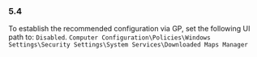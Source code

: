 
### 5.4  
To establish the recommended configuration via GP, set the following UI path to: `Disabled`. `Computer Configuration\Policies\Windows Settings\Security Settings\System Services\Downloaded Maps Manager `